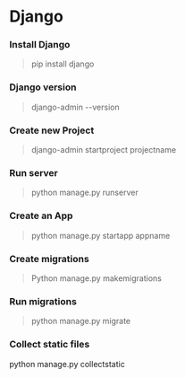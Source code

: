 # Django

### Install Django
> pip install django

### Django version
>django-admin --version

### Create new Project
> django-admin startproject projectname

### Run server
>python manage.py runserver

### Create an App
> python manage.py startapp appname

### Create migrations
> Python manage.py makemigrations

### Run migrations
> python manage.py migrate

### Collect static files
python manage.py collectstatic
